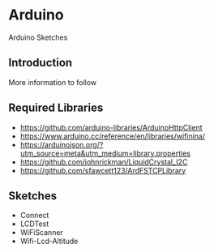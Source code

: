 # Arduino
Arduino Sketches

## Introduction
More information to follow

## Required Libraries

- https://github.com/arduino-libraries/ArduinoHttpClient
- https://www.arduino.cc/reference/en/libraries/wifinina/
- https://arduinojson.org/?utm_source=meta&utm_medium=library.properties
- https://github.com/johnrickman/LiquidCrystal_I2C
- https://github.com/sfawcett123/ArdFSTCPLibrary

## Sketches

- Connect
- LCDTest
- WiFiScanner
- Wifi-Lcd-Altitude

